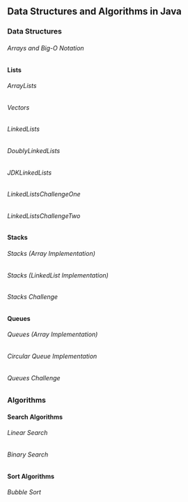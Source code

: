 ## Data Structures and Algorithms in Java

### Data Structures

###### Arrays and Big-O Notation

#### Lists

###### ArrayLists
###### Vectors
###### LinkedLists
###### DoublyLinkedLists
###### JDKLinkedLists
###### LinkedListsChallengeOne
###### LinkedListsChallengeTwo

#### Stacks

###### Stacks (Array Implementation)
###### Stacks (LinkedList Implementation)
###### Stacks Challenge

#### Queues

###### Queues (Array Implementation)
###### Circular Queue Implementation
###### Queues Challenge

### Algorithms

#### Search Algorithms

###### Linear Search
###### Binary Search

#### Sort Algorithms

###### Bubble Sort


